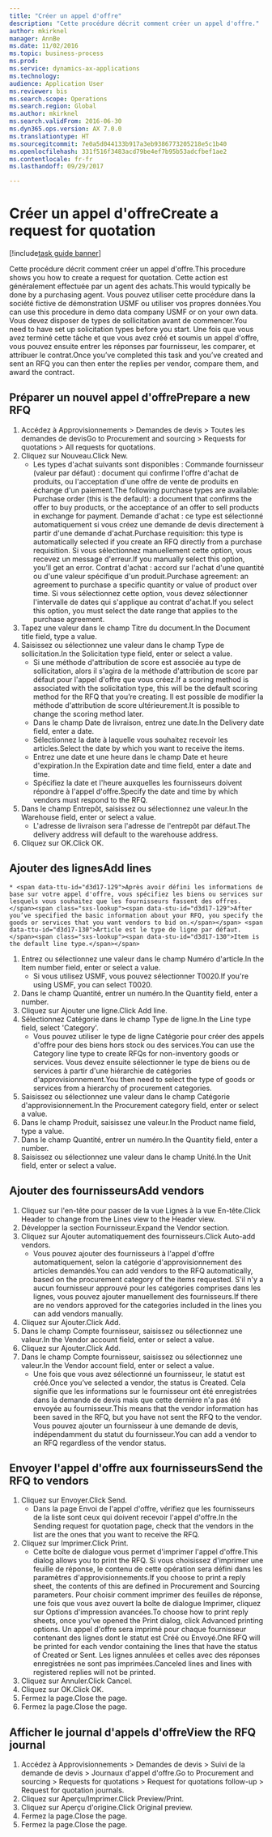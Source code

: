 ```yaml
--- 
title: "Créer un appel d'offre"
description: "Cette procédure décrit comment créer un appel d'offre."
author: mkirknel
manager: AnnBe
ms.date: 11/02/2016
ms.topic: business-process
ms.prod: 
ms.service: dynamics-ax-applications
ms.technology: 
audience: Application User
ms.reviewer: bis
ms.search.scope: Operations
ms.search.region: Global
ms.author: mkirknel
ms.search.validFrom: 2016-06-30
ms.dyn365.ops.version: AX 7.0.0
ms.translationtype: HT
ms.sourcegitcommit: 7e0a5d044133b917a3eb9386773205218e5c1b40
ms.openlocfilehash: 331f516f3483acd79be4ef7b95b53adcfbef1ae2
ms.contentlocale: fr-fr
ms.lasthandoff: 09/29/2017

---
```

# <a name="create-a-request-for-quotation"></a><span data-ttu-id="d3d17-103">Créer un appel d'offre</span><span class="sxs-lookup"><span data-stu-id="d3d17-103">Create a request for quotation</span></span>

[!include[task guide banner](../../includes/task-guide-banner.md)]

<span data-ttu-id="d3d17-104">Cette procédure décrit comment créer un appel d'offre.</span><span class="sxs-lookup"><span data-stu-id="d3d17-104">This procedure shows you how to create a request for quotation.</span></span> <span data-ttu-id="d3d17-105">Cette action est généralement effectuée par un agent des achats.</span><span class="sxs-lookup"><span data-stu-id="d3d17-105">This would typically be done by a purchasing agent.</span></span> <span data-ttu-id="d3d17-106">Vous pouvez utiliser cette procédure dans la société fictive de démonstration USMF ou utiliser vos propres données.</span><span class="sxs-lookup"><span data-stu-id="d3d17-106">You can use this procedure in demo data company USMF or on your own data.</span></span> <span data-ttu-id="d3d17-107">Vous devez disposer de types de sollicitation avant de commencer.</span><span class="sxs-lookup"><span data-stu-id="d3d17-107">You need to have set up solicitation types before you start.</span></span> <span data-ttu-id="d3d17-108">Une fois que vous avez terminé cette tâche et que vous avez créé et soumis un appel d'offre, vous pouvez ensuite entrer les réponses par fournisseur, les comparer, et attribuer le contrat.</span><span class="sxs-lookup"><span data-stu-id="d3d17-108">Once you’ve completed this task and you’ve created and sent an RFQ you can then enter the replies per vendor, compare them, and award the contract.</span></span>


## <a name="prepare-a-new-rfq"></a><span data-ttu-id="d3d17-109">Préparer un nouvel appel d'offre</span><span class="sxs-lookup"><span data-stu-id="d3d17-109">Prepare a new RFQ</span></span>
1. <span data-ttu-id="d3d17-110">Accédez à Approvisionnements > Demandes de devis > Toutes les demandes de devis</span><span class="sxs-lookup"><span data-stu-id="d3d17-110">Go to Procurement and sourcing > Requests for quotations > All requests for quotations.</span></span>
2. <span data-ttu-id="d3d17-111">Cliquez sur Nouveau.</span><span class="sxs-lookup"><span data-stu-id="d3d17-111">Click New.</span></span>
    * <span data-ttu-id="d3d17-112">Les types d'achat suivants sont disponibles : Commande fournisseur (valeur par défaut) : document qui confirme l'offre d'achat de produits, ou l'acceptation d'une offre de vente de produits en échange d'un paiement.</span><span class="sxs-lookup"><span data-stu-id="d3d17-112">The following purchase types are available: Purchase order (this is the default): a document that confirms the offer to buy products, or the acceptance of an offer to sell products in exchange for payment.</span></span> <span data-ttu-id="d3d17-113">Demande d'achat : ce type est sélectionné automatiquement si vous créez une demande de devis directement à partir d'une demande d'achat.</span><span class="sxs-lookup"><span data-stu-id="d3d17-113">Purchase requisition: this type is automatically selected if you create an RFQ directly from a purchase requisition.</span></span> <span data-ttu-id="d3d17-114">Si vous sélectionnez manuellement cette option, vous recevez un message d'erreur.</span><span class="sxs-lookup"><span data-stu-id="d3d17-114">If you manually select this option, you’ll get an error.</span></span> <span data-ttu-id="d3d17-115">Contrat d'achat : accord sur l'achat d'une quantité ou d'une valeur spécifique d'un produit.</span><span class="sxs-lookup"><span data-stu-id="d3d17-115">Purchase agreement: an agreement to purchase a specific quantity or value of product over time.</span></span> <span data-ttu-id="d3d17-116">Si vous sélectionnez cette option, vous devez sélectionner l'intervalle de dates qui s'applique au contrat d'achat.</span><span class="sxs-lookup"><span data-stu-id="d3d17-116">If you select this option, you must select the date range that applies to the purchase agreement.</span></span>  
3. <span data-ttu-id="d3d17-117">Tapez une valeur dans le champ Titre du document.</span><span class="sxs-lookup"><span data-stu-id="d3d17-117">In the Document title field, type a value.</span></span>
4. <span data-ttu-id="d3d17-118">Saisissez ou sélectionnez une valeur dans le champ Type de sollicitation.</span><span class="sxs-lookup"><span data-stu-id="d3d17-118">In the Solicitation type field, enter or select a value.</span></span>
    * <span data-ttu-id="d3d17-119">Si une méthode d'attribution de score est associée au type de sollicitation, alors il s'agira de la méthode d'attribution de score par défaut pour l'appel d'offre que vous créez.</span><span class="sxs-lookup"><span data-stu-id="d3d17-119">If a scoring method is associated with the solicitation type, this will be the default scoring method for the RFQ that you’re creating.</span></span> <span data-ttu-id="d3d17-120">Il est possible de modifier la méthode d'attribution de score ultérieurement.</span><span class="sxs-lookup"><span data-stu-id="d3d17-120">It is possible to change the scoring method later.</span></span>  
    * <span data-ttu-id="d3d17-121">Dans le champ Date de livraison, entrez une date.</span><span class="sxs-lookup"><span data-stu-id="d3d17-121">In the Delivery date field, enter a date.</span></span>  
    * <span data-ttu-id="d3d17-122">Sélectionnez la date à laquelle vous souhaitez recevoir les articles.</span><span class="sxs-lookup"><span data-stu-id="d3d17-122">Select the date by which you want to receive the items.</span></span>  
    * <span data-ttu-id="d3d17-123">Entrez une date et une heure dans le champ Date et heure d'expiration.</span><span class="sxs-lookup"><span data-stu-id="d3d17-123">In the Expiration date and time field, enter a date and time.</span></span>  
    * <span data-ttu-id="d3d17-124">Spécifiez la date et l'heure auxquelles les fournisseurs doivent répondre à l'appel d'offre.</span><span class="sxs-lookup"><span data-stu-id="d3d17-124">Specify the date and time by which vendors must respond to the RFQ.</span></span>  
5. <span data-ttu-id="d3d17-125">Dans le champ Entrepôt, saisissez ou sélectionnez une valeur.</span><span class="sxs-lookup"><span data-stu-id="d3d17-125">In the Warehouse field, enter or select a value.</span></span>
    * <span data-ttu-id="d3d17-126">L'adresse de livraison sera l'adresse de l'entrepôt par défaut.</span><span class="sxs-lookup"><span data-stu-id="d3d17-126">The delivery address will default to the warehouse address.</span></span>  
6. <span data-ttu-id="d3d17-127">Cliquez sur OK.</span><span class="sxs-lookup"><span data-stu-id="d3d17-127">Click OK.</span></span>

## <a name="add-lines"></a><span data-ttu-id="d3d17-128">Ajouter des lignes</span><span class="sxs-lookup"><span data-stu-id="d3d17-128">Add lines</span></span>
    * <span data-ttu-id="d3d17-129">Après avoir défini les informations de base sur votre appel d'offre, vous spécifiez les biens ou services sur lesquels vous souhaitez que les fournisseurs fassent des offres.</span><span class="sxs-lookup"><span data-stu-id="d3d17-129">After you’ve specified the basic information about your RFQ, you specify the goods or services that you want vendors to bid on.</span></span> <span data-ttu-id="d3d17-130">Article est le type de ligne par défaut.</span><span class="sxs-lookup"><span data-stu-id="d3d17-130">Item is the default line type.</span></span>   
1. <span data-ttu-id="d3d17-131">Entrez ou sélectionnez une valeur dans le champ Numéro d'article.</span><span class="sxs-lookup"><span data-stu-id="d3d17-131">In the Item number field, enter or select a value.</span></span>
    * <span data-ttu-id="d3d17-132">Si vous utilisez USMF, vous pouvez sélectionner T0020.</span><span class="sxs-lookup"><span data-stu-id="d3d17-132">If you're using USMF, you can select T0020.</span></span>  
2. <span data-ttu-id="d3d17-133">Dans le champ Quantité, entrer un numéro.</span><span class="sxs-lookup"><span data-stu-id="d3d17-133">In the Quantity field, enter a number.</span></span>
3. <span data-ttu-id="d3d17-134">Cliquez sur Ajouter une ligne.</span><span class="sxs-lookup"><span data-stu-id="d3d17-134">Click Add line.</span></span>
4. <span data-ttu-id="d3d17-135">Sélectionnez Catégorie dans le champ Type de ligne.</span><span class="sxs-lookup"><span data-stu-id="d3d17-135">In the Line type field, select 'Category'.</span></span>
    * <span data-ttu-id="d3d17-136">Vous pouvez utiliser le type de ligne Catégorie pour créer des appels d'offre pour des biens hors stock ou des services.</span><span class="sxs-lookup"><span data-stu-id="d3d17-136">You can use the Category line type to create RFQs for non-inventory goods or services.</span></span> <span data-ttu-id="d3d17-137">Vous devez ensuite sélectionner le type de biens ou de services à partir d'une hiérarchie de catégories d'approvisionnement.</span><span class="sxs-lookup"><span data-stu-id="d3d17-137">You then need to select the type of goods or services from a hierarchy of procurement categories.</span></span>  
5. <span data-ttu-id="d3d17-138">Saisissez ou sélectionnez une valeur dans le champ Catégorie d'approvisionnement.</span><span class="sxs-lookup"><span data-stu-id="d3d17-138">In the Procurement category field, enter or select a value.</span></span>
6. <span data-ttu-id="d3d17-139">Dans le champ Produit, saisissez une valeur.</span><span class="sxs-lookup"><span data-stu-id="d3d17-139">In the Product name field, type a value.</span></span>
7. <span data-ttu-id="d3d17-140">Dans le champ Quantité, entrer un numéro.</span><span class="sxs-lookup"><span data-stu-id="d3d17-140">In the Quantity field, enter a number.</span></span>
8. <span data-ttu-id="d3d17-141">Saisissez ou sélectionnez une valeur dans le champ Unité.</span><span class="sxs-lookup"><span data-stu-id="d3d17-141">In the Unit field, enter or select a value.</span></span>

## <a name="add-vendors"></a><span data-ttu-id="d3d17-142">Ajouter des fournisseurs</span><span class="sxs-lookup"><span data-stu-id="d3d17-142">Add vendors</span></span>
1. <span data-ttu-id="d3d17-143">Cliquez sur l'en-tête pour passer de la vue Lignes à la vue En-tête.</span><span class="sxs-lookup"><span data-stu-id="d3d17-143">Click Header to change from the Lines view to the Header view.</span></span> 
2. <span data-ttu-id="d3d17-144">Développer la section Fournisseur.</span><span class="sxs-lookup"><span data-stu-id="d3d17-144">Expand the Vendor section.</span></span>
3. <span data-ttu-id="d3d17-145">Cliquez sur Ajouter automatiquement des fournisseurs.</span><span class="sxs-lookup"><span data-stu-id="d3d17-145">Click Auto-add vendors.</span></span>
    * <span data-ttu-id="d3d17-146">Vous pouvez ajouter des fournisseurs à l'appel d'offre automatiquement, selon la catégorie d'approvisionnement des articles demandés.</span><span class="sxs-lookup"><span data-stu-id="d3d17-146">You can add vendors to the RFQ automatically, based on the procurement category of the items requested.</span></span> <span data-ttu-id="d3d17-147">S'il n'y a aucun fournisseur approuvé pour les catégories comprises dans les lignes, vous pouvez ajouter manuellement des fournisseurs.</span><span class="sxs-lookup"><span data-stu-id="d3d17-147">If there are no vendors approved for the categories included in the lines you can add vendors manually.</span></span>  
4. <span data-ttu-id="d3d17-148">Cliquez sur Ajouter.</span><span class="sxs-lookup"><span data-stu-id="d3d17-148">Click Add.</span></span>
5. <span data-ttu-id="d3d17-149">Dans le champ Compte fournisseur, saisissez ou sélectionnez une valeur.</span><span class="sxs-lookup"><span data-stu-id="d3d17-149">In the Vendor account field, enter or select a value.</span></span>
6. <span data-ttu-id="d3d17-150">Cliquez sur Ajouter.</span><span class="sxs-lookup"><span data-stu-id="d3d17-150">Click Add.</span></span>
7. <span data-ttu-id="d3d17-151">Dans le champ Compte fournisseur, saisissez ou sélectionnez une valeur.</span><span class="sxs-lookup"><span data-stu-id="d3d17-151">In the Vendor account field, enter or select a value.</span></span>
    * <span data-ttu-id="d3d17-152">Une fois que vous avez sélectionné un fournisseur, le statut est créé.</span><span class="sxs-lookup"><span data-stu-id="d3d17-152">Once you’ve selected a vendor, the status is Created.</span></span> <span data-ttu-id="d3d17-153">Cela signifie que les informations sur le fournisseur ont été enregistrées dans la demande de devis mais que cette dernière n'a pas été envoyée au fournisseur.</span><span class="sxs-lookup"><span data-stu-id="d3d17-153">This means that the vendor information has been saved in the RFQ, but you have not sent the RFQ to the vendor.</span></span> <span data-ttu-id="d3d17-154">Vous pouvez ajouter un fournisseur à une demande de devis, indépendamment du statut du fournisseur.</span><span class="sxs-lookup"><span data-stu-id="d3d17-154">You can add a vendor to an RFQ regardless of the vendor status.</span></span>  

## <a name="send-the-rfq-to-vendors"></a><span data-ttu-id="d3d17-155">Envoyer l'appel d'offre aux fournisseurs</span><span class="sxs-lookup"><span data-stu-id="d3d17-155">Send the RFQ to vendors</span></span>
1. <span data-ttu-id="d3d17-156">Cliquez sur Envoyer.</span><span class="sxs-lookup"><span data-stu-id="d3d17-156">Click Send.</span></span>
    * <span data-ttu-id="d3d17-157">Dans la page Envoi de l'appel d'offre, vérifiez que les fournisseurs de la liste sont ceux qui doivent recevoir l'appel d'offre.</span><span class="sxs-lookup"><span data-stu-id="d3d17-157">In the Sending request for quotation page, check that the vendors in the list are the ones that you want to receive the RFQ.</span></span>  
2. <span data-ttu-id="d3d17-158">Cliquez sur Imprimer.</span><span class="sxs-lookup"><span data-stu-id="d3d17-158">Click Print.</span></span>
    * <span data-ttu-id="d3d17-159">Cette boîte de dialogue vous permet d'imprimer l'appel d'offre.</span><span class="sxs-lookup"><span data-stu-id="d3d17-159">This dialog allows you to print the RFQ.</span></span> <span data-ttu-id="d3d17-160">Si vous choisissez d'imprimer une feuille de réponse, le contenu de cette opération sera défini dans les paramètres d'approvisionnements.</span><span class="sxs-lookup"><span data-stu-id="d3d17-160">If you choose to print a reply sheet, the contents of this are defined in Procurement and Sourcing parameters.</span></span> <span data-ttu-id="d3d17-161">Pour choisir comment imprimer des feuilles de réponse, une fois que vous avez ouvert la boîte de dialogue Imprimer, cliquez sur Options d'impression avancées.</span><span class="sxs-lookup"><span data-stu-id="d3d17-161">To choose how to print reply sheets, once you’ve opened the Print dialog, click Advanced printing options.</span></span> <span data-ttu-id="d3d17-162">Un appel d'offre sera imprimé pour chaque fournisseur contenant des lignes dont le statut est Créé ou Envoyé.</span><span class="sxs-lookup"><span data-stu-id="d3d17-162">One RFQ will be printed for each vendor containing the lines that have the status of Created or Sent.</span></span> <span data-ttu-id="d3d17-163">Les lignes annulées et celles avec des réponses enregistrées ne sont pas imprimées.</span><span class="sxs-lookup"><span data-stu-id="d3d17-163">Canceled lines and lines with registered replies will not be printed.</span></span>   
3. <span data-ttu-id="d3d17-164">Cliquez sur Annuler.</span><span class="sxs-lookup"><span data-stu-id="d3d17-164">Click Cancel.</span></span>
4. <span data-ttu-id="d3d17-165">Cliquez sur OK.</span><span class="sxs-lookup"><span data-stu-id="d3d17-165">Click OK.</span></span>
5. <span data-ttu-id="d3d17-166">Fermez la page.</span><span class="sxs-lookup"><span data-stu-id="d3d17-166">Close the page.</span></span>
6. <span data-ttu-id="d3d17-167">Fermez la page.</span><span class="sxs-lookup"><span data-stu-id="d3d17-167">Close the page.</span></span>

## <a name="view-the-rfq-journal"></a><span data-ttu-id="d3d17-168">Afficher le journal d'appels d'offre</span><span class="sxs-lookup"><span data-stu-id="d3d17-168">View the RFQ journal</span></span>
1. <span data-ttu-id="d3d17-169">Accédez à Approvisionnements > Demandes de devis > Suivi de la demande de devis > Journaux d'appel d'offre.</span><span class="sxs-lookup"><span data-stu-id="d3d17-169">Go to Procurement and sourcing > Requests for quotations > Request for quotations follow-up > Request for quotation journals.</span></span>
2. <span data-ttu-id="d3d17-170">Cliquez sur Aperçu/Imprimer.</span><span class="sxs-lookup"><span data-stu-id="d3d17-170">Click Preview/Print.</span></span>
3. <span data-ttu-id="d3d17-171">Cliquez sur Aperçu d'origine.</span><span class="sxs-lookup"><span data-stu-id="d3d17-171">Click Original preview.</span></span>
4. <span data-ttu-id="d3d17-172">Fermez la page.</span><span class="sxs-lookup"><span data-stu-id="d3d17-172">Close the page.</span></span>
5. <span data-ttu-id="d3d17-173">Fermez la page.</span><span class="sxs-lookup"><span data-stu-id="d3d17-173">Close the page.</span></span>


